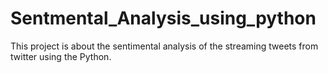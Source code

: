 # Sentmental_Analysis_using_python
This project is about the sentimental analysis of the streaming tweets from twitter using the Python.
